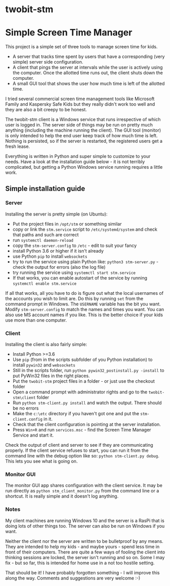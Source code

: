 # twobit-stm
# Simple Screen Time Manager

This project is a simple set of three tools to manage screen time for kids.
 * A server that tracks time spent by users that have a corresponding (very simple) server side configuration.
 * A client that pings the server at intervals while the user is actively using the computer. Once the allotted time runs out, the client shuts down the computer.
 * A small GUI tool that shows the user how much time is left of the allotted time.
  
I tried several commercial screen time management tools like Microsoft Family and Kaspersky Safe Kids but they really didn't work too well and they are also a bit creepy to be honest.

  The twobit-stm client is a Windows service that runs irrespective of which user is logged in. The server side of things may be run on pretty much anything (including the machine running the client). The GUI tool (monitor) is only intended to help the end user keep track of how much time is left. Nothing is persisted, so if the server is restarted, the registered users get a fresh lease.
  
  Everything is written in Python and super simple to customize to your needs. Have a look at the installation guide below - it is not terribly complicated, but getting a Python Windows service running requires a little work.
  
## Simple installation guide
  
### Server
  Installing the server is pretty simple (on Ubuntu):
  * Put the project files in `/opt/stm` or something similar
  * copy or link the `stm.service` script to `/etc/systemd/system` and check that paths and such are correct
  * run `systemctl daemon-reload`
  * copy the `stm-server.config` to `/etc` - edit to suit your fancy
  * install Python 3.6 or higher if it isn't already
  * use Python `pip` to install `websockets`
  * try to run the service using plain Python like: `python3 stm-server.py` - check the output for errors (also the log file)
  * try running the service using `systemctl start stm.service`
  * If that works, you can enable autostart of the service by running `systemctl enable stm.service`
  
  If all that works, all you have to do is figure out what the local usernames of the accounts you wish to limit are. Do this by running `set` from the command prompt in Windows. The `USERNAME` variable has the bit you want. Modify `stm-server.config` to match the names and times you want. You can also use MS account names if you like. This is the better choice if your kids use more than one computer.
  
### Client
  Installing the client is also fairly simple:
  * Install Python >=3.6
  * Use `pip` (from in the scripts subfolder of you Python installation) to install `pywin32` and `websockets`
  * Still in the scripts folder, run `python pywin32_postinstall.py -install` to put PyWin32 files in the right places.
  * Put the `twobit-stm` project files in a folder - or just use the checkout folder
  * Open a command prompt with administrator rights and go to the `twobit-stm\client` folder
  * Run `python stm-client.py install` and watch the output. There should be no errors
  * Make the `c:\etc` directory if you haven't got one and put the `stm-client.config` in it.
  * Check that the client configuration is pointing at the server installation.
  * Press `Win+R` and run `services.msc` - find the Screen Time Manager Service and start it.
  
  Check the output of client and server to see if they are communicating properly. If the client service refuses to start, you can run it from the command line with the debug option like so: `python stm-client.py debug`. This lets you see what is going on.
  
### Monitor GUI
  The monitor GUI app shares configuration with the client service. It may be run directly as `python stm_client_monitor.py` from the command line or a shortcut. It is really simple and it doesn't log anything. 
  
### Notes
  My client machines are running Windows 10 and the server is a RasPi that is doing lots of other things too. The server can also be run on Windows if you want.
  
  Neither the client nor the server are written to be bulletproof by any means. They are intended to help my kids - and maybe yours - spend less time in front of their computers. There are quite a few ways of fooling the client into thinking sessions are locked, the server isn't running and so on. Some I may fix - but so far, this is intended for home use in a not too hostile setting.
  
  That should be it! I have probably forgotten something - I will improve this along the way. Comments and suggestions are very welcome :-)
  
  
  
